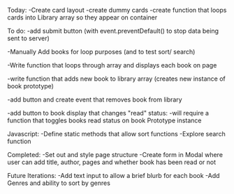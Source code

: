 Today:
-Create card layout
-create dummy cards
-create function that loops cards into Library array so they appear on container

To do:
-add submit button (with event.preventDefault() to stop data being sent to server)

-Manually Add books for loop purposes (and to test sort/ search)

-Write function that loops through array and displays each book on page

-write function that adds new book to library array (creates new instance of book prototype)

-add button and create event that removes book from library

-add button to book display that changes "read" status:
-will require a function that toggles books read status on book Prototype instance

Javascript:
-Define static methods that allow sort functions
-Explore search function

Completed:
-Set out and style page structure
-Create form in Modal where user can add title, author, pages and whether book has been read or not

Future Iterations:
-Add text input to allow a brief blurb for each book
-Add Genres and ability to sort by genres
